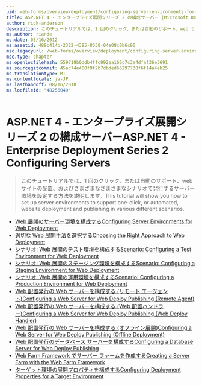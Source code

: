 ```yaml
---
uid: web-forms/overview/deployment/configuring-server-environments-for-web-deployment/index
title: ASP.NET 4 - エンタープライズ展開シリーズ 2 の構成サーバー |Microsoft Docs
author: rick-anderson
description: このチュートリアルでは、1 回のクリック、または自動のサポート、web サイトの配置、およびさまざまな異なるシナリオで発行するサーバー環境を設定する方法を説明しています.
ms.author: riande
ms.date: 05/16/2012
ms.assetid: 489b414b-2322-4385-8638-04e08c0b6c90
msc.legacyurl: /web-forms/overview/deployment/configuring-server-environments-for-web-deployment
msc.type: chapter
ms.openlocfilehash: 559718b0ddb4ffc892ea166c7c3a4dfaf36e3691
ms.sourcegitcommit: 45ac74e400f9f2b7dbded66297730f6f14a4eb25
ms.translationtype: MT
ms.contentlocale: ja-JP
ms.lasthandoff: 08/16/2018
ms.locfileid: "48256049"
---
```

<a name="aspnet-4---enterprise-deployment-series-2-configuring-servers"></a><span data-ttu-id="5dfc0-103">ASP.NET 4 - エンタープライズ展開シリーズ 2 の構成サーバー</span><span class="sxs-lookup"><span data-stu-id="5dfc0-103">ASP.NET 4 - Enterprise Deployment Series 2 Configuring Servers</span></span>
====================
> <span data-ttu-id="5dfc0-104">このチュートリアルでは、1 回のクリック、または自動のサポート、web サイトの配置、およびさまざまなさまざまなシナリオで発行するサーバー環境を設定する方法を説明します。</span><span class="sxs-lookup"><span data-stu-id="5dfc0-104">This tutorial will show you how to set up server environments to support one-click, or automated, website deployment and publishing in various different scenarios.</span></span>


- [<span data-ttu-id="5dfc0-105">Web 展開のサーバー環境を構成する</span><span class="sxs-lookup"><span data-stu-id="5dfc0-105">Configuring Server Environments for Web Deployment</span></span>](configuring-server-environments-for-web-deployment.md)
- [<span data-ttu-id="5dfc0-106">適切な Web 展開手法を選択する</span><span class="sxs-lookup"><span data-stu-id="5dfc0-106">Choosing the Right Approach to Web Deployment</span></span>](choosing-the-right-approach-to-web-deployment.md)
- [<span data-ttu-id="5dfc0-107">シナリオ: Web 展開のテスト環境を構成する</span><span class="sxs-lookup"><span data-stu-id="5dfc0-107">Scenario: Configuring a Test Environment for Web Deployment</span></span>](scenario-configuring-a-test-environment-for-web-deployment.md)
- [<span data-ttu-id="5dfc0-108">シナリオ: Web 展開のステージング環境を構成する</span><span class="sxs-lookup"><span data-stu-id="5dfc0-108">Scenario: Configuring a Staging Environment for Web Deployment</span></span>](scenario-configuring-a-staging-environment-for-web-deployment.md)
- [<span data-ttu-id="5dfc0-109">シナリオ: Web 展開の運用環境を構成する</span><span class="sxs-lookup"><span data-stu-id="5dfc0-109">Scenario: Configuring a Production Environment for Web Deployment</span></span>](scenario-configuring-a-production-environment-for-web-deployment.md)
- [<span data-ttu-id="5dfc0-110">Web 配置発行の Web サーバーを構成する (リモート エージェント)</span><span class="sxs-lookup"><span data-stu-id="5dfc0-110">Configuring a Web Server for Web Deploy Publishing (Remote Agent)</span></span>](configuring-a-web-server-for-web-deploy-publishing-remote-agent.md)
- [<span data-ttu-id="5dfc0-111">Web 配置発行の Web サーバーを構成する (Web 配置ハンドラー)</span><span class="sxs-lookup"><span data-stu-id="5dfc0-111">Configuring a Web Server for Web Deploy Publishing (Web Deploy Handler)</span></span>](configuring-a-web-server-for-web-deploy-publishing-web-deploy-handler.md)
- [<span data-ttu-id="5dfc0-112">Web 配置発行の Web サーバーを構成する (オフライン展開)</span><span class="sxs-lookup"><span data-stu-id="5dfc0-112">Configuring a Web Server for Web Deploy Publishing (Offline Deployment)</span></span>](configuring-a-web-server-for-web-deploy-publishing-offline-deployment.md)
- [<span data-ttu-id="5dfc0-113">Web 配置発行のデータベース サーバーを構成する</span><span class="sxs-lookup"><span data-stu-id="5dfc0-113">Configuring a Database Server for Web Deploy Publishing</span></span>](configuring-a-database-server-for-web-deploy-publishing.md)
- [<span data-ttu-id="5dfc0-114">Web Farm Framework でサーバー ファームを作成する</span><span class="sxs-lookup"><span data-stu-id="5dfc0-114">Creating a Server Farm with the Web Farm Framework</span></span>](creating-a-server-farm-with-the-web-farm-framework.md)
- [<span data-ttu-id="5dfc0-115">ターゲット環境の展開プロパティを構成する</span><span class="sxs-lookup"><span data-stu-id="5dfc0-115">Configuring Deployment Properties for a Target Environment</span></span>](configuring-deployment-properties-for-a-target-environment.md)
